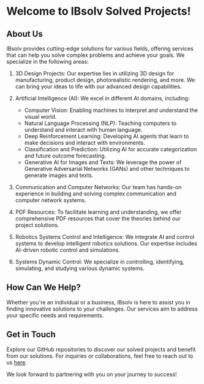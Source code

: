 # Welcome to IBsolv Solved Projects!

## About Us
IBsolv provides cutting-edge solutions for various fields, offering services that can help you solve complex problems and achieve your goals. We specialize in the following areas:

1. 3D Design Projects: Our expertise lies in utilizing 3D design for manufacturing, product design, photorealistic rendering, and more. We can bring your ideas to life with our advanced design capabilities.

2. Artificial Intelligence (AI): We excel in different AI domains, including:
   - Computer Vision: Enabling machines to interpret and understand the visual world.
   - Natural Language Processing (NLP): Teaching computers to understand and interact with human language.
   - Deep Reinforcement Learning: Developing AI agents that learn to make decisions and interact with environments.
   - Classification and Prediction: Utilizing AI for accurate categorization and future outcome forecasting.
   - Generative AI for Images and Texts: We leverage the power of Generative Adversarial Networks (GANs) and other techniques to generate images and texts.

3. Communication and Computer Networks: Our team has hands-on experience in building and solving complex communication and computer network systems.

4. PDF Resources: To facilitate learning and understanding, we offer comprehensive PDF resources that cover the theories behind our project solutions.

5. Robotics Systems Control and Intelligence: We integrate AI and control systems to develop intelligent robotics solutions. Our expertise includes AI-driven robotic control and simulations.

6. Systems Dynamic Control: We specialize in controlling, identifying, simulating, and studying various dynamic systems.

## How Can We Help?
Whether you're an individual or a business, IBsolv is here to assist you in finding innovative solutions to your challenges. Our services aim to address your specific needs and requirements.

## Get in Touch
Explore our GitHub repositories to discover our solved projects and benefit from our solutions. For inquiries or collaborations, feel free to reach out to us [here](ib.solvx@gmail.com).

We look forward to partnering with you on your journey to success!
